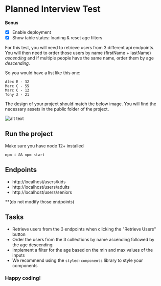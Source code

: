 # Planned Interview Test

**Bonus**
- [x] Enable deployment
- [x] Show table states: loading & reset age filters

For this test, you will need to retrieve users from 3 different api endpoints. You will then need to order those users by name (firstName + lastName) *ascending* and if multiple people have the same name, order them by age *descending*.

So you would have a list like this one:

```
Alex B - 32
Marc C - 55
Marc C - 12
Tony Z - 21
```

The design of your project should match the below image. You will find the necessary assets in the public folder of the project.

![alt text](https://github.com/entr-engineering/interview-test/blob/master/public/design.png)

## Run the project

Make sure you have node 12+ installed

`npm i && npm start`

## Endpoints

- http://localhost/users/kids
- http://localhost/users/adults
- http://localhost/users/seniors

**(do not modify those endpoints)

## Tasks

- Retrieve users from the 3 endpoints when clicking the "Retrieve Users" button
- Order the users from the 3 collections by name ascending followed by the age descending
- Implement a filter for the age based on the min and max values of the inputs
- We recommend using the `styled-components` library to style your components

### Happy coding!
